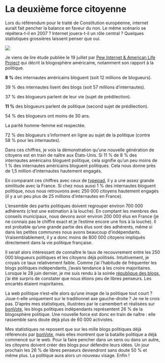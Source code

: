 # La deuxième force citoyenne

Lors du référendum pour le traité de Constitution européenne, internet aurait fait pencher la balance en faveur du non. Le même scénario se répétera-t-il en 2007 ? Internet jouera-t-il un rôle central ? Quelques statistiques grossières laissent penser que oui.

![](https://tcrouzet.com/images_tc/pie.jpg)

Je viens de lire étude publiée le 19 juillet par [Pew Internet &amp; American Life Project](http://www.pewinternet.org/PPF/r/186/report_display.asp) qui décrit la blogosphère américaine, notamment son rapport à la politique.

**8 %** des internautes américains bloguent (soit 12 millions de blogueurs).

39 % des internautes lisent des blogs (soit 57 millions d’internautes).

37 % des blogueurs parlent de leur vie (sujet de prédilection).

**11 %** des blogueurs parlent de politique (second sujet de prédilection).

54 % des blogueurs ont moins de 30 ans.

La parité homme-femme est respectée.

72 % des blogueurs s’informent en ligne au sujet de la politique (contre 58 % pour les internautes).

Dans ces chiffres, je vois la démonstration qu’une nouvelle génération de citoyens est en train de naître aux États-Unis. Si 11 % de 8 % des internautes américains bloguent politique, cela signifie qu’un peu moins de 1 % des internautes américains bloguent politiques. Cela nous donne près de 1,5 million d’internautes hautement engagés.

En comparant ces chiffres avec ceux de [typepad](http://customerlistening.typepad.com/baroblogs/BaroBlogs-FRance-crmmetrix-June-06.pdf), il y a une assez grande similitude avec la France. Si chez nous aussi 1 % des internautes bloguent politique, nous nous retrouvons avec 250 000 citoyens hautement engagés (il y a un peu plus de 25 millions d’internautes en France).

L’ensemble des partis politiques doivent regrouper environ 700 000 adhérents (c’est une estimation à la louche). En comptant les membres des conseils municipaux, nous devons avoir environ 200 000 élus en France (je ne connais pas le chiffre exact et je l’estime encore une fois à la louche). Il est probable qu’une grande partie des élus sont des adhérents, même si dans les petites communes nous avons beaucoup d’indépendants. Vraisemblablement, il y a donc moins de 800 000 citoyens impliqués directement dans la vie politique française.

Il serait alors intéressant de connaître le taux de recouvrement entre les 250 000 blogueurs politiques et les citoyens déjà politisés. Intuitivement, je croyais ce taux relativement faible. Comme j’ai l’habitude de fréquenter les blogs politiques indépendants, j’avais tendance à les croire majoritaires. Lorsque le 28 juin dernier, je me suis rendu à la soirée [république des blogs](http://www.republiquedesblogs.net/), j’ai été surpris de constater que nous étions peu de libres penseurs. Les encartés étaient majoritaires.

La web politique n’est-elle alors qu’une image de la politique tout court ? Joue-t-elle uniquement sur le traditionnel axe gauche-droite ? Je ne le crois pas. D’après mes statistiques, illustrées par le camembert et réalisées sur [bonVote](http://www.bonvote.com), les blogs politiques indépendants représentent 26 % de la blogosphère politique. Une nouvelle force est donc en train de naître : elle rassemble sans doute déjà plus de 60 000 activistes.

Mes statistiques ne reposent que sur les mille blogs politiques déjà référencés par [bonVote](http://www.bonvote.com), mais elles montrent que la bataille politique a déjà commencé sur le web. Pour la faire pencher dans un sens ou dans un autre, les citoyens doivent créer des blogs pour défendre leurs idées. Un jour prochain les 26 % de libres penseurs deviendront sans doute 50 % et même plus. La politique aura alors un nouveau visage. Enfin !